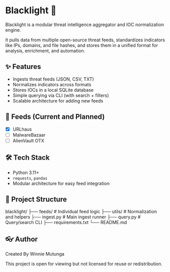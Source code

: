 # Blacklight 🔦

Blacklight is a modular threat intelligence aggregator and IOC normalization engine.

It pulls data from multiple open-source threat feeds, standardizes indicators like IPs, domains, and file hashes, and stores them in a unified format for analysis, enrichment, and automation.

## ✨ Features
- Ingests threat feeds (JSON, CSV, TXT)
- Normalizes indicators across formats
- Stores IOCs in a local SQLite database
- Simple querying via CLI (with search + filters)
- Scalable architecture for adding new feeds

## 🍿 Feeds (Current and Planned)
- [x] URLhaus
- [ ] MalwareBazaar
- [ ] AlienVault OTX

## 🛠 Tech Stack
- Python 3.11+
- `requests`, `pandas`
- Modular architecture for easy feed integration

## 📂 Project Structure
blacklight/
├── feeds/ # Individual feed logic
├── utils/ # Normalization and helpers
├── ingest.py # Main ingest runner
├── query.py # Query/search CLI
├── requirements.txt
└── README.md

## 👓 Author
Created By Winnie Mutunga

This project is open for viewing but not licensed for reuse or redistribution.
